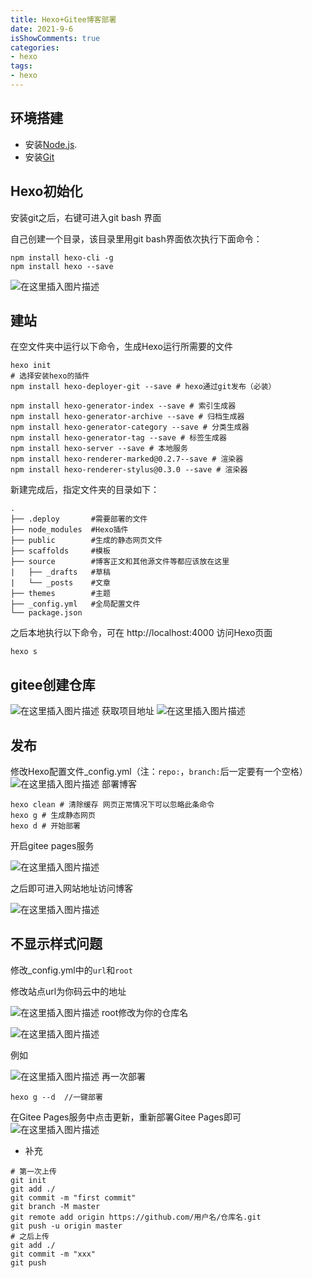 ```yaml
---
title: Hexo+Gitee博客部署
date: 2021-9-6
isShowComments: true
categories:
- hexo
tags:
- hexo
---
```



## 环境搭建

-  安装[Node.js](http://nodejs.cn/).
-  安装[Git](http://git-scm.com/)


## Hexo初始化
安装git之后，右键可进入git bash 界面

自己创建一个目录，该目录里用git bash界面依次执行下面命令：
```shell
npm install hexo-cli -g
npm install hexo --save
```
![在这里插入图片描述](https://img-blog.csdnimg.cn/e9ab4ae18b174e5ca334ae19e456a97d.png?x-oss-process=image/watermark,type_ZHJvaWRzYW5zZmFsbGJhY2s,shadow_50,text_Q1NETiBAQ2Nvb29I,size_20,color_FFFFFF,t_70,g_se,x_16)

## 建站
在空文件夹中运行以下命令，生成Hexo运行所需要的文件

```shell
hexo init
# 选择安装hexo的插件
npm install hexo-deployer-git --save # hexo通过git发布（必装）

npm install hexo-generator-index --save # 索引生成器
npm install hexo-generator-archive --save # 归档生成器
npm install hexo-generator-category --save # 分类生成器
npm install hexo-generator-tag --save # 标签生成器
npm install hexo-server --save # 本地服务
npm install hexo-renderer-marked@0.2.7--save # 渲染器
npm install hexo-renderer-stylus@0.3.0 --save # 渲染器
```
新建完成后，指定文件夹的目录如下：
```
.
├── .deploy       #需要部署的文件
├── node_modules  #Hexo插件
├── public        #生成的静态网页文件
├── scaffolds     #模板
├── source        #博客正文和其他源文件等都应该放在这里
|   ├── _drafts   #草稿
|   └── _posts    #文章
├── themes        #主题
├── _config.yml   #全局配置文件
└── package.json

```

之后本地执行以下命令，可在 http://localhost:4000 访问Hexo页面

```shell
hexo s
```

## gitee创建仓库
![在这里插入图片描述](https://img-blog.csdnimg.cn/f3e6a9d841aa40f8a093c01133a2079a.png?x-oss-process=image/watermark,type_ZHJvaWRzYW5zZmFsbGJhY2s,shadow_50,text_Q1NETiBAQ2Nvb29I,size_19,color_FFFFFF,t_70,g_se,x_16)
获取项目地址
![在这里插入图片描述](https://img-blog.csdnimg.cn/502caa398fbf4b5680fae7fdc6ffbdbd.png?x-oss-process=image/watermark,type_ZHJvaWRzYW5zZmFsbGJhY2s,shadow_50,text_Q1NETiBAQ2Nvb29I,size_16,color_FFFFFF,t_70,g_se,x_16)

## 发布
修改Hexo配置文件_config.yml（注：`repo:`，`branch:`后一定要有一个空格）
![在这里插入图片描述](https://img-blog.csdnimg.cn/3caf96053d8f420183e7c921e707c641.png)
部署博客

```shell
hexo clean # 清除缓存 网页正常情况下可以忽略此条命令
hexo g # 生成静态网页
hexo d # 开始部署
```

开启gitee pages服务

![在这里插入图片描述](https://img-blog.csdnimg.cn/54c1b06c0cd34285ba976963427be4d7.png?x-oss-process=image/watermark,type_ZHJvaWRzYW5zZmFsbGJhY2s,shadow_50,text_Q1NETiBAQ2Nvb29I,size_20,color_FFFFFF,t_70,g_se,x_16)

之后即可进入网站地址访问博客

![在这里插入图片描述](https://img-blog.csdnimg.cn/1c9a989b94e44b84b527b13a8bb670a2.png)



## 不显示样式问题
修改_config.yml中的`url`和`root`

修改站点url为你码云中的地址

![在这里插入图片描述](https://img-blog.csdnimg.cn/12ea69b4444e4725989f8a0d095e377b.png)
root修改为你的仓库名

![在这里插入图片描述](https://img-blog.csdnimg.cn/5f7ec6aa1c8b4edc864346953c7b61ad.png)

例如

![在这里插入图片描述](https://img-blog.csdnimg.cn/d54fc9de478a467cb71607b8b29221f1.png)
再一次部署


```shell
hexo g --d  //一键部署
```

在Gitee Pages服务中点击更新，重新部署Gitee Pages即可
![在这里插入图片描述](https://img-blog.csdnimg.cn/1cc7f89d732b4c7da9cfb398368b8bca.png?x-oss-process=image/watermark,type_ZHJvaWRzYW5zZmFsbGJhY2s,shadow_50,text_Q1NETiBAQ2Nvb29I,size_20,color_FFFFFF,t_70,g_se,x_16)

- 补充


```shell
# 第一次上传
git init
git add ./
git commit -m "first commit"
git branch -M master
git remote add origin https://github.com/用户名/仓库名.git
git push -u origin master
# 之后上传
git add ./
git commit -m "xxx"
git push
```

